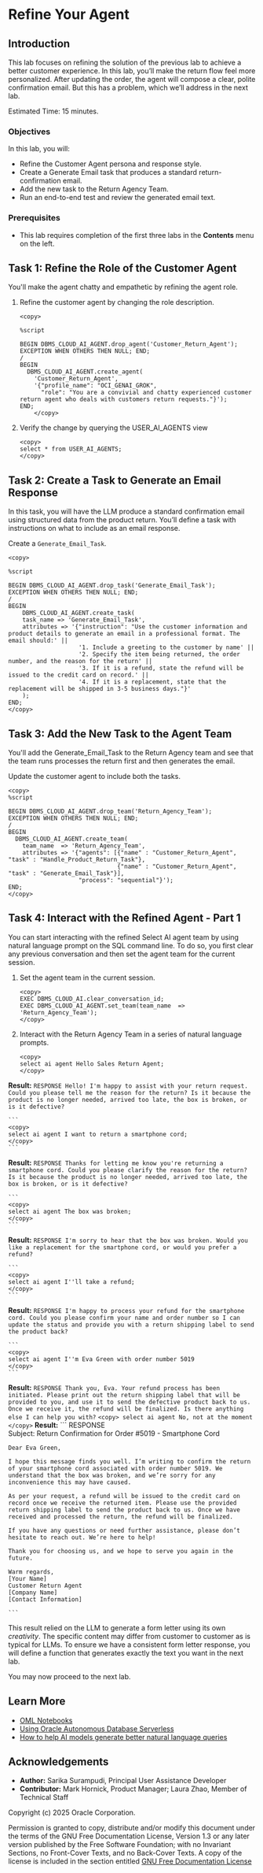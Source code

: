 # Refine Your Agent

## Introduction

This lab focuses on refining the solution of the previous lab to achieve a better customer experience. In this lab, you’ll make the return flow feel more personalized. After updating the order, the agent will compose a clear, polite confirmation email. But this has a problem, which we’ll address in the next lab.

Estimated Time: 15 minutes.

### Objectives

In this lab, you will:

* Refine the Customer Agent persona and response style.
* Create a Generate Email task that produces a standard return-confirmation email.
* Add the new task to the Return Agency Team.
* Run an end-to-end test and review the generated email text.

### Prerequisites

- This lab requires completion of the first three labs in the **Contents** menu on the left.


## Task 1: Refine the Role of the Customer Agent

You'll make the agent chatty and empathetic by refining the agent role.

1. Refine the customer agent by changing the role description.

    ```
    <copy>

    %script

    BEGIN DBMS_CLOUD_AI_AGENT.drop_agent('Customer_Return_Agent');
    EXCEPTION WHEN OTHERS THEN NULL; END;
    /
    BEGIN
      DBMS_CLOUD_AI_AGENT.create_agent(
        'Customer_Return_Agent',
        '{"profile_name": "OCI_GENAI_GROK",
          "role": "You are a convivial and chatty experienced customer return agent who deals with customers return requests."}');
    END;
        </copy>
      ```
2. Verify the change by querying the USER\_AI\_AGENTS view

    ```
    <copy>
    select * from USER_AI_AGENTS;
    </copy>
    ```

## Task 2: Create a Task to Generate an Email Response

In this task, you will have the LLM produce a standard confirmation email using structured data from the product return. You’ll define a task with instructions on what to include as an email response.

Create a `Generate_Email_Task`.

```
<copy>

%script

BEGIN DBMS_CLOUD_AI_AGENT.drop_task('Generate_Email_Task');
EXCEPTION WHEN OTHERS THEN NULL; END;
/
BEGIN
    DBMS_CLOUD_AI_AGENT.create_task(
    task_name => 'Generate_Email_Task',
    attributes => '{"instruction": "Use the customer information and product details to generate an email in a professional format. The email should:' || 
                    '1. Include a greeting to the customer by name' || 
                    '2. Specify the item being returned, the order number, and the reason for the return' ||
                    '3. If it is a refund, state the refund will be issued to the credit card on record.' ||
                    '4. If it is a replacement, state that the replacement will be shipped in 3-5 business days."}'
    );
END;
</copy>
```

## Task 3: Add the New Task to the Agent Team

You'll add the Generate\_Email\_Task to the Return Agency team and see that the team runs processes the return first and then generates the email.

Update the customer agent to include both the tasks.

```
<copy>
%script

BEGIN DBMS_CLOUD_AI_AGENT.drop_team('Return_Agency_Team');
EXCEPTION WHEN OTHERS THEN NULL; END;
/
BEGIN                                                                 
  DBMS_CLOUD_AI_AGENT.create_team(  
    team_name  => 'Return_Agency_Team',                                                
    attributes => '{"agents": [{"name" : "Customer_Return_Agent", "task" : "Handle_Product_Return_Task"},
                               {"name" : "Customer_Return_Agent", "task" : "Generate_Email_Task"}],
                    "process": "sequential"}');                                                                 
END;
</copy>
```

## Task 4: Interact with the Refined Agent - Part 1

You can start interacting with the refined Select AI agent team by using natural language prompt on the SQL command line. To do so, you first clear any previous conversation and then set the agent team for the current session.

1. Set the agent team in the current session.

    ```
    <copy>
    EXEC DBMS_CLOUD_AI.clear_conversation_id;
    EXEC DBMS_CLOUD_AI_AGENT.set_team(team_name  => 'Return_Agency_Team');
    </copy>
    ```

2. Interact with the Return Agency Team in a series of natural language prompts.

    ```
    <copy>
    select ai agent Hello Sales Return Agent;
    </copy>
    ```
**Result:**
    ```
    RESPONSE
    Hello! I'm happy to assist with your return request. Could you please tell me the reason for the return? Is it because the product is no longer needed, arrived too late, the box is broken, or is it defective?
    ```

    ```
    <copy>
    select ai agent I want to return a smartphone cord;
    </copy>
    ```
**Result:**
    ```
    RESPONSE
    Thanks for letting me know you're returning a smartphone cord. Could you please clarify the reason for the return? Is it because the product is no longer needed, arrived too late, the box is broken, or is it defective?
    ```

    ```
    <copy>
    select ai agent The box was broken;
    </copy>
    ```
**Result:**
    ```
    RESPONSE
    I'm sorry to hear that the box was broken. Would you like a replacement for the smartphone cord, or would you prefer a refund?
    ```

    ```
    <copy>
    select ai agent I''ll take a refund; 
    </copy>
    ```
**Result:**
    ```
    RESPONSE
    I'm happy to process your refund for the smartphone cord. Could you please confirm your name and order number so I can update the status and provide you with a return shipping label to send the product back?
    ```

    ```
    <copy>
    select ai agent I''m Eva Green with order number 5019
    </copy>
    ```
**Result:**
    ```
    RESPONSE
    Thank you, Eva. Your refund process has been initiated. Please print out the return shipping label that will be provided to you, and use it to send the defective product back to us. Once we receive it, the refund will be finalized. Is there anything else I can help you with?
    ```
    ```
    <copy>
    select ai agent No, not at the moment
    </copy>
    ```
**Result:**
    ```
    RESPONSE                                                                                                                                                                                                                                                                                                                                                               
    Subject: Return Confirmation for Order #5019 - Smartphone Cord

    Dear Eva Green,

    I hope this message finds you well. I’m writing to confirm the return of your smartphone cord associated with order number 5019. We understand that the box was broken, and we’re sorry for any inconvenience this may have caused.

    As per your request, a refund will be issued to the credit card on record once we receive the returned item. Please use the provided return shipping label to send the product back to us. Once we have received and processed the return, the refund will be finalized.

    If you have any questions or need further assistance, please don’t hesitate to reach out. We’re here to help!

    Thank you for choosing us, and we hope to serve you again in the future.

    Warm regards,  
    [Your Name]  
    Customer Return Agent  
    [Company Name]  
    [Contact Information]    

    ```

This result relied on the LLM to generate a form letter using its own *creativity*. The specific content may differ from customer to customer as is typical for LLMs. To ensure we have a consistent form letter response, you will define a function that generates exactly the text you want in the next lab.

You may now proceed to the next lab.

## Learn More

* [OML Notebooks](https://docs.oracle.com/en/database/oracle/machine-learning/oml-notebooks/index.html)
* [Using Oracle Autonomous Database Serverless](https://docs.oracle.com/en/cloud/paas/autonomous-database/adbsa/index.html)
* [How to help AI models generate better natural language queries](https://blogs.oracle.com/datawarehousing/post/how-to-help-ai-models-generate-better-natural-language-queries-in-autonomous-database)

## Acknowledgements

* **Author:** Sarika Surampudi, Principal User Assistance Developer
* **Contributor:** Mark Hornick, Product Manager; Laura Zhao, Member of Technical Staff


Copyright (c) 2025 Oracle Corporation.

Permission is granted to copy, distribute and/or modify this document
under the terms of the GNU Free Documentation License, Version 1.3
or any later version published by the Free Software Foundation;
with no Invariant Sections, no Front-Cover Texts, and no Back-Cover Texts.
A copy of the license is included in the section entitled [GNU Free Documentation License](https://oracle-livelabs.github.io/adb/shared/adb-15-minutes/introduction/files/gnu-free-documentation-license.txt)

